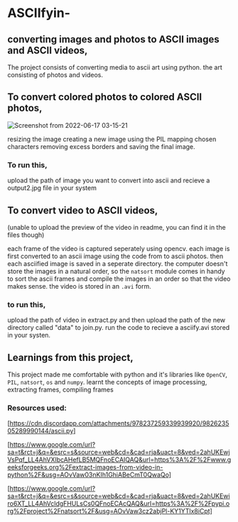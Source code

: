 # ASCIIfyin-
## converting images and photos to ASCII images and ASCII videos, 
The project consists of converting media to ascii art using python. the art consisting of photos and videos. 


## To convert colored photos to colored ASCII photos,
  ![Screenshot from 2022-06-17 03-15-21](https://user-images.githubusercontent.com/82715876/174171352-ec21465e-c077-42f2-b687-521f17b76195.png)


resizing the image
creating a new image using the PIL 
mapping chosen characters 
removing excess borders and saving the final image. 
 
 ### To run this, 
 upload the path of image you want to convert into ascii and recieve a output2.jpg file in your system

## To convert video to ASCII videos,

(unable to upload the preview of the video in readme, you can find it in the files though)

each frame of the video is captured seperately using opencv. 
each image is first converted to an ascii image using the code from to ascii photos. 
then each asciified image is saved in a seperate directory. 
the computer doesn't store the images in a natural order, so the `natsort` module comes in handy to sort the ascii frames and compile the images        in an order so that the video makes sense. 
the video is stored in an `.avi` form. 
     
 ### to run this, 
 upload the path of video in extract.py and then upload the path of the new directory called "data" to join.py. run the code to recieve a asciify.avi stored in your systen. 

## Learnings from this project, 

This project made me comfortable with python and it's libraries like `OpenCV`, `PIL`, `natsort`, `os` and `numpy`. learnt the concepts of image processing, extracting frames, compiling frames 
     
### Resources used: 
[https://cdn.discordapp.com/attachments/978237259339939920/982623505289990144/ascii.py]

[https://www.google.com/url?sa=t&rct=j&q=&esrc=s&source=web&cd=&cad=rja&uact=8&ved=2ahUKEwjVsPqf_LL4AhVXIbcAHefLB5MQFnoECAIQAQ&url=https%3A%2F%2Fwww.geeksforgeeks.org%2Fextract-images-from-video-in-python%2F&usg=AOvVaw03nKIh1GhiABeCmT0QwaQo]

[https://www.google.com/url?sa=t&rct=j&q=&esrc=s&source=web&cd=&cad=rja&uact=8&ved=2ahUKEwiro6XT_LL4AhVcldgFHULsCs0QFnoECAcQAQ&url=https%3A%2F%2Fpypi.org%2Fproject%2Fnatsort%2F&usg=AOvVaw3cz2abjPl-KY1YTlx8iCpt]

